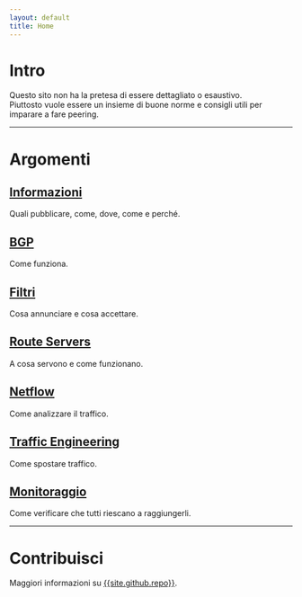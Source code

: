 ```yaml
---
layout: default
title: Home
---
```


# Intro
Questo sito non ha la pretesa di essere dettagliato o esaustivo.<br>
Piuttosto vuole essere un insieme di buone norme e consigli utili per imparare a fare peering.  

---

# Argomenti
## [Informazioni](#informazioni)
Quali pubblicare, come, dove, come e perché.

## [BGP](#bgp)
Come funziona.

## [Filtri](#filtri)
Cosa annunciare e cosa accettare.

## [Route Servers](#route-servers)
A cosa servono e come funzionano.

## [Netflow](#netflow)
Come analizzare il traffico.

## [Traffic Engineering](#traffic-engineering)
Come spostare traffico.

## [Monitoraggio](#monitoraggio)
Come verificare che tutti riescano a raggiungerli.

---

# Contribuisci
Maggiori informazioni su [{{site.github.repo}}]({{site.github.repo}}).
